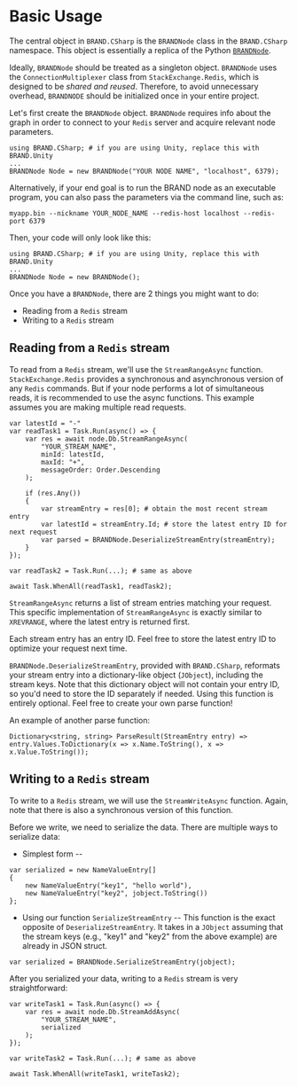 # Basic Usage
The central object in `BRAND.CSharp` is the `BRANDNode` class in the `BRAND.CSharp` namespace. This object is essentially a replica of the Python [`BRANDNode`](https://github.com/brandbci/brand/blob/main/lib/python/brand/node.py). 

Ideally, `BRANDNode` should be treated as a singleton object. `BRANDNode` uses the `ConnectionMultiplexer` class from `StackExchange.Redis`, which is designed to be *shared and reused*. Therefore, to avoid unnecessary overhead, `BRANDNODE` should be initialized once in your entire project.

Let's first create the `BRANDNode` object. `BRANDNode` requires info about the graph in order to connect to your `Redis` server and acquire relevant node parameters.
```
using BRAND.CSharp; # if you are using Unity, replace this with BRAND.Unity
...
BRANDNode Node = new BRANDNode("YOUR NODE NAME", "localhost", 6379);
```

Alternatively, if your end goal is to run the BRAND node as an executable program, you can also pass the parameters via the command line, such as:
```
myapp.bin --nickname YOUR_NODE_NAME --redis-host localhost --redis-port 6379
```
Then, your code will only look like this:
```
using BRAND.CSharp; # if you are using Unity, replace this with BRAND.Unity
...
BRANDNode Node = new BRANDNode();
```

Once you have a `BRANDNode`, there are 2 things you might want to do:
- Reading from a `Redis` stream
- Writing to a `Redis` stream

## Reading from a `Redis` stream

<!-- First, to prevent your Redis requests from running endlessly in case of an error, we'll set a timeout for those requests.
```
var tokenSource = new CancellationTokenSource();
var token = tokenSource.Token;

tokenSource.
``` -->
To read from a `Redis` stream, we'll use the `StreamRangeAsync` function. `StackExchange.Redis` provides a synchronous and asynchronous version of any `Redis` commands. But if your node performs a lot of simultaneous reads, it is recommended to use the async functions. This example assumes you are making multiple read requests.
```
var latestId = "-"
var readTask1 = Task.Run(async() => {
    var res = await node.Db.StreamRangeAsync(
        "YOUR_STREAM_NAME",
        minId: latestId,
        maxId: "+",
        messageOrder: Order.Descending
    );

    if (res.Any())
    {
        var streamEntry = res[0]; # obtain the most recent stream entry
        var latestId = streamEntry.Id; # store the latest entry ID for next request
        var parsed = BRANDNode.DeserializeStreamEntry(streamEntry);
    }
});

var readTask2 = Task.Run(...); # same as above

await Task.WhenAll(readTask1, readTask2);
```
`StreamRangeAsync` returns a list of stream entries matching your request. This specific implementation of `StreamRangeAsync` is exactly similar to `XREVRANGE`, where the latest entry is returned first.

Each stream entry has an entry ID. Feel free to store the latest entry ID to optimize your request next time. 

`BRANDNode.DeserializeStreamEntry`, provided with `BRAND.CSharp`, reformats your stream entry into a dictionary-like object (`JObject`), including the stream keys. Note that this dictionary object will not contain your entry ID, so you'd need to store the ID separately if needed. Using this function is entirely optional. Feel free to create your own parse function!

An example of another parse function:
```
Dictionary<string, string> ParseResult(StreamEntry entry) => entry.Values.ToDictionary(x => x.Name.ToString(), x => x.Value.ToString());
```

## Writing to a `Redis` stream

To write to a `Redis` stream, we will use the `StreamWriteAsync` function. Again, note that there is also a synchronous version of this function.

Before we write, we need to serialize the data. There are multiple ways to serialize data:
- Simplest form --
```
var serialized = new NameValueEntry[]
{
    new NameValueEntry("key1", "hello world"),
    new NameValueEntry("key2", jobject.ToString())
};
```
- Using our function `SerializeStreamEntry` -- This function is the exact opposite of `DeserializeStreamEntry`. It takes in a `JObject` assuming that the stream keys (e.g., "key1" and "key2" from the above example) are already in JSON struct.
```
var serialized = BRANDNode.SerializeStreamEntry(jobject);
```

After you serialized your data, writing to a `Redis` stream is very straightforward:
```
var writeTask1 = Task.Run(async() => {
    var res = await node.Db.StreamAddAsync(
        "YOUR_STREAM_NAME",
        serialized
    );
});

var writeTask2 = Task.Run(...); # same as above

await Task.WhenAll(writeTask1, writeTask2);
```